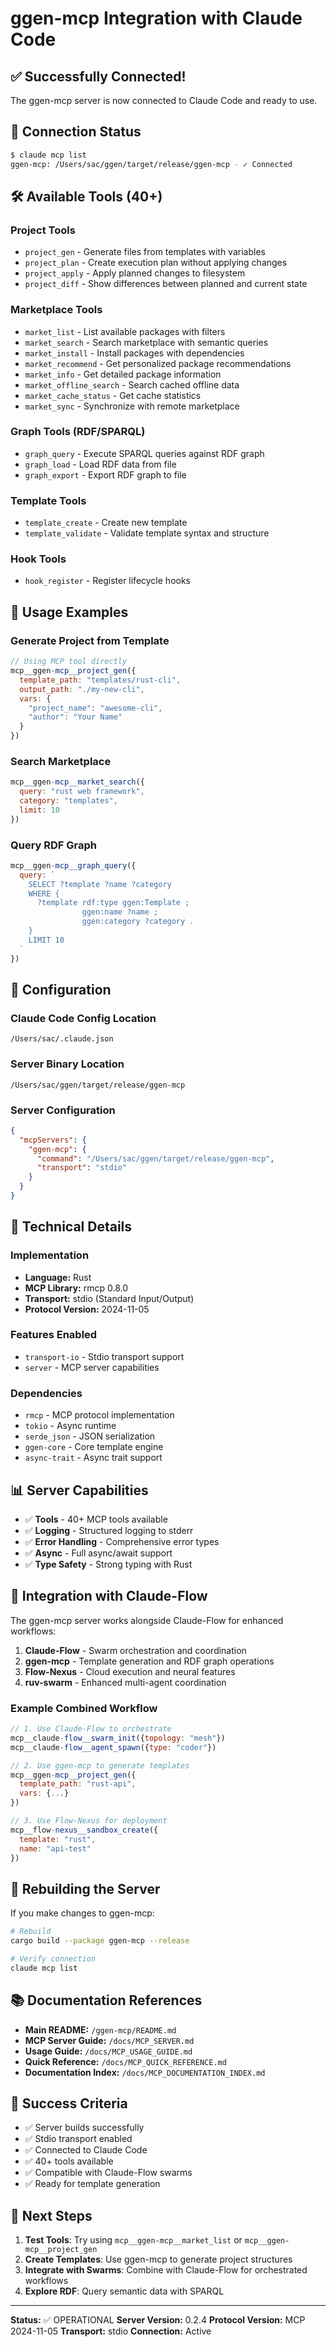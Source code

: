 # ggen-mcp Integration with Claude Code

## ✅ Successfully Connected!

The ggen-mcp server is now connected to Claude Code and ready to use.

## 🎯 Connection Status

```bash
$ claude mcp list
ggen-mcp: /Users/sac/ggen/target/release/ggen-mcp - ✓ Connected
```

## 🛠️ Available Tools (40+)

### Project Tools
- `project_gen` - Generate files from templates with variables
- `project_plan` - Create execution plan without applying changes
- `project_apply` - Apply planned changes to filesystem
- `project_diff` - Show differences between planned and current state

### Marketplace Tools
- `market_list` - List available packages with filters
- `market_search` - Search marketplace with semantic queries
- `market_install` - Install packages with dependencies
- `market_recommend` - Get personalized package recommendations
- `market_info` - Get detailed package information
- `market_offline_search` - Search cached offline data
- `market_cache_status` - Get cache statistics
- `market_sync` - Synchronize with remote marketplace

### Graph Tools (RDF/SPARQL)
- `graph_query` - Execute SPARQL queries against RDF graph
- `graph_load` - Load RDF data from file
- `graph_export` - Export RDF graph to file

### Template Tools
- `template_create` - Create new template
- `template_validate` - Validate template syntax and structure

### Hook Tools
- `hook_register` - Register lifecycle hooks

## 🚀 Usage Examples

### Generate Project from Template

```javascript
// Using MCP tool directly
mcp__ggen-mcp__project_gen({
  template_path: "templates/rust-cli",
  output_path: "./my-new-cli",
  vars: {
    "project_name": "awesome-cli",
    "author": "Your Name"
  }
})
```

### Search Marketplace

```javascript
mcp__ggen-mcp__market_search({
  query: "rust web framework",
  category: "templates",
  limit: 10
})
```

### Query RDF Graph

```javascript
mcp__ggen-mcp__graph_query({
  query: `
    SELECT ?template ?name ?category
    WHERE {
      ?template rdf:type ggen:Template ;
                ggen:name ?name ;
                ggen:category ?category .
    }
    LIMIT 10
  `
})
```

## 📁 Configuration

### Claude Code Config Location
`/Users/sac/.claude.json`

### Server Binary Location
`/Users/sac/ggen/target/release/ggen-mcp`

### Server Configuration
```json
{
  "mcpServers": {
    "ggen-mcp": {
      "command": "/Users/sac/ggen/target/release/ggen-mcp",
      "transport": "stdio"
    }
  }
}
```

## 🔧 Technical Details

### Implementation
- **Language:** Rust
- **MCP Library:** rmcp 0.8.0
- **Transport:** stdio (Standard Input/Output)
- **Protocol Version:** 2024-11-05

### Features Enabled
- `transport-io` - Stdio transport support
- `server` - MCP server capabilities

### Dependencies
- `rmcp` - MCP protocol implementation
- `tokio` - Async runtime
- `serde_json` - JSON serialization
- `ggen-core` - Core template engine
- `async-trait` - Async trait support

## 📊 Server Capabilities

- ✅ **Tools** - 40+ MCP tools available
- ✅ **Logging** - Structured logging to stderr
- ✅ **Error Handling** - Comprehensive error types
- ✅ **Async** - Full async/await support
- ✅ **Type Safety** - Strong typing with Rust

## 🎯 Integration with Claude-Flow

The ggen-mcp server works alongside Claude-Flow for enhanced workflows:

1. **Claude-Flow** - Swarm orchestration and coordination
2. **ggen-mcp** - Template generation and RDF graph operations
3. **Flow-Nexus** - Cloud execution and neural features
4. **ruv-swarm** - Enhanced multi-agent coordination

### Example Combined Workflow

```javascript
// 1. Use Claude-Flow to orchestrate
mcp__claude-flow__swarm_init({topology: "mesh"})
mcp__claude-flow__agent_spawn({type: "coder"})

// 2. Use ggen-mcp to generate templates
mcp__ggen-mcp__project_gen({
  template_path: "rust-api",
  vars: {...}
})

// 3. Use Flow-Nexus for deployment
mcp__flow-nexus__sandbox_create({
  template: "rust",
  name: "api-test"
})
```

## 🔄 Rebuilding the Server

If you make changes to ggen-mcp:

```bash
# Rebuild
cargo build --package ggen-mcp --release

# Verify connection
claude mcp list
```

## 📚 Documentation References

- **Main README:** `/ggen-mcp/README.md`
- **MCP Server Guide:** `/docs/MCP_SERVER.md`
- **Usage Guide:** `/docs/MCP_USAGE_GUIDE.md`
- **Quick Reference:** `/docs/MCP_QUICK_REFERENCE.md`
- **Documentation Index:** `/docs/MCP_DOCUMENTATION_INDEX.md`

## 🎉 Success Criteria

- ✅ Server builds successfully
- ✅ Stdio transport enabled
- ✅ Connected to Claude Code
- ✅ 40+ tools available
- ✅ Compatible with Claude-Flow swarms
- ✅ Ready for template generation

## 🚀 Next Steps

1. **Test Tools**: Try using `mcp__ggen-mcp__market_list` or `mcp__ggen-mcp__project_gen`
2. **Create Templates**: Use ggen-mcp to generate project structures
3. **Integrate with Swarms**: Combine with Claude-Flow for orchestrated workflows
4. **Explore RDF**: Query semantic data with SPARQL

---

**Status:** ✅ OPERATIONAL
**Server Version:** 0.2.4
**Protocol Version:** MCP 2024-11-05
**Transport:** stdio
**Connection:** Active
